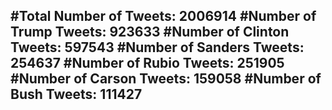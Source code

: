 #Total Number of Tweets: 2006914 
#Number of Trump Tweets: 923633
#Number of Clinton Tweets: 597543
#Number of Sanders Tweets: 254637
#Number of Rubio Tweets: 251905
#Number of Carson Tweets: 159058
#Number of Bush Tweets: 111427
---
